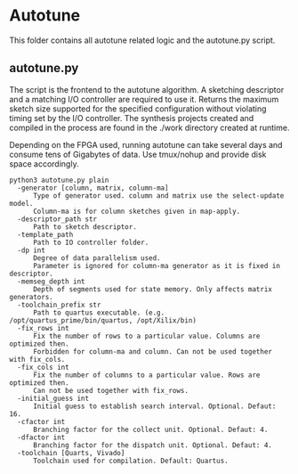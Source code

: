 # Autotune
This folder contains all autotune related logic and the autotune.py script.

## autotune.py
The script is the frontend to the autotune algorithm. A sketching descriptor and a matching I/O controller are required to use it. 
Returns the maximum sketch size supported for the specified configuration without violating timing set by the I/O controller.
The synthesis projects created and compiled in the process are found in the ./work directory created at runtime.

Depending on the FPGA used, running autotune can take several days and consume tens of Gigabytes of data. Use tmux/nohup and provide disk space accordingly.

```
python3 autotune.py plain
  -generator [column, matrix, column-ma] 
      Type of generator used. column and matrix use the select-update model. 
      Column-ma is for column sketches given in map-apply.
  -descriptor_path str
      Path to sketch descriptor.
  -template_path
      Path to IO controller folder.
  -dp int
      Degree of data parallelism used. 
      Parameter is ignored for column-ma generator as it is fixed in descriptor.
  -memseg_depth int
      Depth of segments used for state memory. Only affects matrix generators.
  -toolchain_prefix str
      Path to quartus executable. (e.g. /opt/quartus_prime/bin/quartus, /opt/Xilix/bin)
  -fix_rows int
      Fix the number of rows to a particular value. Columns are optimized then. 
      Forbidden for column-ma and column. Can not be used together with fix_cols.
  -fix_cols int
      Fix the number of columns to a particular value. Rows are optimized then.
      Can not be used together with fix_rows.
  -initial_guess int
      Initial guess to establish search interval. Optional. Defaut: 16.      
  -cfactor int
      Branching factor for the collect unit. Optional. Defaut: 4.
  -dfactor int
      Branching factor for the dispatch unit. Optional. Defaut: 4.
  -toolchain [Quarts, Vivado]
      Toolchain used for compilation. Default: Quartus.
```
